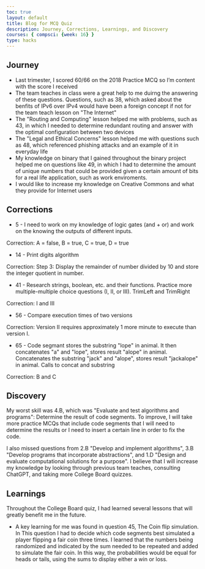 ```yaml
---
toc: true
layout: default
title: Blog for MCQ Quiz
description: Journey, Corrections, Learnings, and Discovery
courses: { compsci: {week: 16} }
type: hacks
---
```


## Journey
* Last trimester, I scored 60/66 on the 2018 Practice MCQ so I’m content with the score I received
* The team teaches in class were a great help to me duirng the answering of these questions. Questions, such as 38, which asked about the benfits of IPv6 over IPv4 would have been a foreign concept if not for the team teach lesson on "The Internet"
* The "Routing and Computing" lesson helped me with problems, such as 43, in which I needed to determine redundant routing and answer with the optimal configuration between two devices
* The "Legal and Ethical Concerns" lesson helped me with questions such as 48, which referenced phishing attacks and an example of it in everyday life
* My knowledge on binary that I gained throughout the binary project helped me on questions like 49, in which I had to determine the amount of unique numbers that could be provided given a certain amount of bits for a real life application, such as work enviroments.
* I would like to increase my knowledge on Creative Commons and what they provide for Internet users

## Corrections
* 5 - I need to work on my knowledge of logic gates (and + or) and work on the knowing the outputs of different inputs.

Correction: A = false, B = true, C = true, D = true

* 14 - Print digits algorithm

Correction: Step 3: Display the remainder of number divided by 10 and store the integer quotient in number.

* 41 - Research strings, boolean, etc. and their functions. Practice more multiple-multiple choice questions (I, II, or III).
TrimLeft and TrimRight

Correction: I and III

* 56 - Compare execution times of two versions

Correction: Version II requires approximately 1 more minute to execute than version I.

* 65 - Code segmant stores the substring "lope" in animal. It then concatenates "a" and "lope", stores result "alope" in animal. Concatenates the substring "jack" and "alope", stores result "jackalope" in animal.
Calls to concat and substring

Correction: B and C

## Discovery

My worst skill was 4.B, which was "Evaluate and test algorithms and programs": Determine the result of code segments. To improve, I will take more practice MCQs that include code segments that I will need to determine the results or I need to insert a certain line in order to fix the code.

I also missed questions from 2.B "Develop and implement algorithms", 3.B "Develop programs that incorporate abstractions", and 1.D "Design and evaluate computational solutions for a purpose". I believe that I will increase my knowledge by looking through previous team teaches, consulting ChatGPT, and taking more College Board quizzes.

## Learnings
Throughout the College Board quiz, I had learned several lessons that will greatly benefit me in the future. 

- A key learning for me was found in question 45, The Coin flip simulation. In This question I had to decide which code segments best simulated a player flipping a fair coin three times. I learned that the numbers being randomized and indicated by the sum needed to be repeated and added to simulate the fair coin. In this way, the probabilities would be equal for heads or tails, using the sums to display either a win or loss.